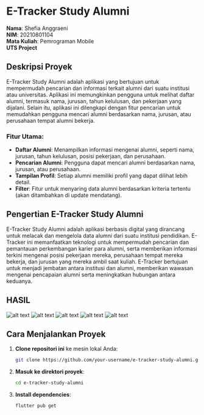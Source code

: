 # E-Tracker Study Alumni

**Nama**: Shefia Anggraeni  
**NIM**: 20210801104  
**Mata Kuliah**: Pemrograman Mobile  
**UTS Project**

## Deskripsi Proyek

E-Tracker Study Alumni adalah aplikasi yang bertujuan untuk mempermudah pencarian dan informasi terkait alumni dari suatu institusi atau universitas. Aplikasi ini memungkinkan pengguna untuk melihat daftar alumni, termasuk nama, jurusan, tahun kelulusan, dan pekerjaan yang dijalani. Selain itu, aplikasi ini dilengkapi dengan fitur pencarian untuk memudahkan pengguna mencari alumni berdasarkan nama, jurusan, atau perusahaan tempat alumni bekerja.

### Fitur Utama:
- **Daftar Alumni**: Menampilkan informasi mengenai alumni, seperti nama, jurusan, tahun kelulusan, posisi pekerjaan, dan perusahaan.
- **Pencarian Alumni**: Pengguna dapat mencari alumni berdasarkan nama, jurusan, atau perusahaan.
- **Tampilan Profil**: Setiap alumni memiliki profil yang dapat dilihat lebih detail.
- **Filter**: Fitur untuk menyaring data alumni berdasarkan kriteria tertentu (akan ditambahkan di update mendatang).

## Pengertian E-Tracker Study Alumni

E-Tracker Study Alumni adalah aplikasi berbasis digital yang dirancang untuk melacak dan mengelola data alumni dari suatu institusi pendidikan. E-Tracker ini memanfaatkan teknologi untuk mempermudah pencarian dan pemantauan perkembangan karier para alumni, serta memberikan informasi terkini mengenai posisi pekerjaan mereka, perusahaan tempat mereka bekerja, dan jurusan yang mereka ambil saat kuliah. E-Tracker bertujuan untuk menjadi jembatan antara institusi dan alumni, memberikan wawasan mengenai pencapaian alumni serta meningkatkan hubungan antara keduanya.

## HASIL
![alt text](<Halaman Daftar.jpg>)
![alt text](<Halaman Login.jpg>)
![alt text](<Halaman Utama.jpg>)
![alt text](<Halaman Daftar Alumni.jpg>)
![alt text](<Halaman Informasi Lowongan Pekerjaan.jpg>)

## Cara Menjalankan Proyek

1. **Clone repositori ini** ke mesin lokal Anda:
    ```bash
    git clone https://github.com/your-username/e-tracker-study-alumni.git
    ```

2. **Masuk ke direktori proyek**:
    ```bash
    cd e-tracker-study-alumni
    ```

3. **Install dependencies**:
    ```bash
    flutter pub get
    ```







